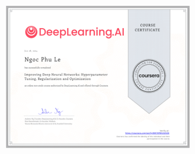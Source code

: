 ![](https://github.com/phule1812/Deep-Learning-Specialization/blob/master/Improving%20Deep%20Neural%20Networks%20Hyperparameter%20Tuning%2C%20Regularization%20and%20Optimization/Course%202%20Cetificate.png)
